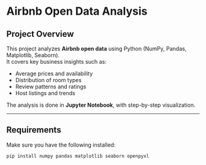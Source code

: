 # Airbnb Open Data Analysis

##  Project Overview
This project analyzes **Airbnb open data** using Python (NumPy, Pandas, Matplotlib, Seaborn).  
It covers key business insights such as:
- Average prices and availability
- Distribution of room types
- Review patterns and ratings
- Host listings and trends

The analysis is done in **Jupyter Notebook**, with step-by-step visualization.

---

##  Requirements
Make sure you have the following installed:

```bash
pip install numpy pandas matplotlib seaborn openpyxl
